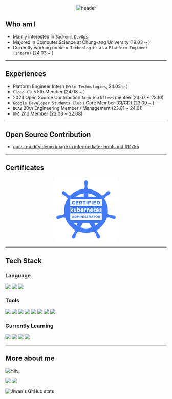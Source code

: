 <div align = center><img src="https://capsule-render.vercel.app/api?type=waving&amp;color=0:002B5B,100:144272&amp;height=260&amp;fontColor=FFFFFF&amp;section=header&amp;fontAlignY=38&amp;text=Jiwan%20Ahn&amp;desc=Develop,%20not%20code.&amp;descAlign=62&amp;descAlignY=55&amp;animation=fadeIn" alt="header"></div>

## Who am I
- Mainly interested in `Backend`, `DevOps`
- Majored in Computer Science at Chung-ang University (19.03 ~ )
- Currently working on `Wrtn Technologies` as a `Platform Engineer (Intern)` (24.03 ~ )
---
## Experiences
- Platform Engineer Intern (`Wrtn Technologies`, 24.03 ~ )
- `Cloud Club` 5th Member (24.03 ~ )
- 2023 Open Source Contribution `Argo Workflows` mentee (23.07 ~ 23.10)
- `Google Developer Students Club` / Core Member (CI/CD) (23.09 ~ )
- `BOAZ` 20th Engineering Member / Management (23.01 ~ 24.01)
- `UMC` 2nd Member (22.03 ~ 22.08)
---
## Open Source Contribution
- [docs: modify demo image in intermediate-inputs.md #11755](https://github.com/argoproj/argo-workflows/pull/11755)
---
## Certificates
<p align="center">
<a href="https://www.credly.com/badges/5e33690e-fb7e-41a7-bffd-55a98cd02c70/public_url"><img width=200 src="https://github.com/synoti21/synoti21/blob/main/cka.png"/></a>
</p>

---
## Tech Stack

### Language
 <img src="https://img.shields.io/badge/java-007396?style=for-the-badge&logo=java&logoColor=white"> <img src="https://img.shields.io/badge/typescript-3178C6?style=for-the-badge&logo=typescript&logoColor=white"> 
<img src="https://img.shields.io/badge/python-3776AB?style=for-the-badge&logo=python&logoColor=white">
### Tools
 <img src="https://img.shields.io/badge/springboot-6DB33F?style=for-the-badge&logo=springboot&logoColor=white"> <img src="https://img.shields.io/badge/nestjs-E0234E?style=for-the-badge&logo=nestjs&logoColor=white"> <img src="https://img.shields.io/badge/AWS-232F3E?style=for-the-badge&logo=Amazon AWS&logoColor=white"> <img src="https://img.shields.io/badge/mysql-4479A1?style=for-the-badge&logo=mysql&logoColor=white"> <img src="https://img.shields.io/badge/mongodb-47A248?style=for-the-badge&logo=mongodb&logoColor=white"> <img src="https://img.shields.io/badge/docker-2496ED?style=for-the-badge&logo=docker&logoColor=white"> <img src="https://img.shields.io/badge/kubernetes-326CE5?style=for-the-badge&logo=kubernetes&logoColor=white"> <img src="https://img.shields.io/badge/github actions-2088FF?style=for-the-badge&logo=githubactions&logoColor=white">

### Currently Learning
<img src="https://img.shields.io/badge/elastic stack-005571?style=for-the-badge&logo=elastic stack&logoColor=white"> <img src="https://img.shields.io/badge/terraform-844FBA?style=for-the-badge&logo=terraform&logoColor=white">  <img src="https://img.shields.io/badge/go-00ADD8?style=for-the-badge&logo=go&logoColor=white">  <img src="https://img.shields.io/badge/rust-000000?style=for-the-badge&logo=rust&logoColor=white"> 

---

## More about me
[![Hits](https://hits.seeyoufarm.com/api/count/incr/badge.svg?url=https%3A%2F%2Fgithub.com%2Fsynoti21&count_bg=%2379C83D&title_bg=%23555555&icon=&icon_color=%23E7E7E7&title=hits&edge_flat=false)](https://hits.seeyoufarm.com)

<a href = "https://www.linkedin.com/in/jiwan-ahn-8b3293265/" target="_blank"><img src="https://img.shields.io/badge/LinkedIn-0A66C2?style=for-the-badge&logo=LinkedIn&logoColor=white"></a> <a href = "https://velog.io/@synoti21" target="_blank"><img src="https://img.shields.io/badge/velog-20C997?style=for-the-badge&logo=velog&logoColor=white"> 
</a> 



![Jiwan's GitHub stats](https://github-readme-stats.vercel.app/api?username=synoti21&show_icons=true&theme=dracula)


</div>

